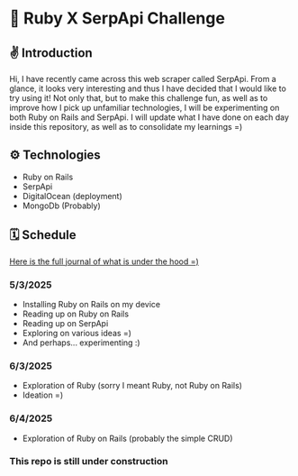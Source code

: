 # 🎯 Ruby X SerpApi Challenge

## ✌️ Introduction
Hi, I have recently came across this web scraper called SerpApi. From a glance, it looks very interesting and thus I have decided that I would like to try using it! 
Not only that, but to make this challenge fun, as well as to improve how I pick up unfamiliar technologies, I will be experimenting on both Ruby on Rails and SerpApi.
I will update what I have done on each day inside this repository, as well as to consolidate my learnings =)

## ⚙️ Technologies
- Ruby on Rails
- SerpApi
- DigitalOcean (deployment)
- MongoDb (Probably)

## 🗓 Schedule
<a href="https://github.com/xKarinSan/Ruby-SerpApi-Challenge/tree/main/journal">Here is the full journal of what is under the hood =) </a>
### 5/3/2025
- Installing Ruby on Rails on my device
- Reading up on Ruby on Rails
- Reading up on SerpApi
- Exploring on various ideas =)
- And perhaps... experimenting :)

### 6/3/2025
- Exploration of Ruby (sorry I meant Ruby, not Ruby on Rails)
- Ideation =)

### 6/4/2025
- Exploration of Ruby on Rails (probably the simple CRUD)

### This repo is still under construction